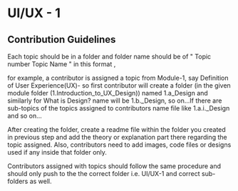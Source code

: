 # UI/UX - 1
## Contribution Guidelines
Each topic should be in a folder and folder name should be of  " Topic number Topic Name " in this format , 

for example, a contributor is assigned a topic from Module-1, say Definition of User Experience(UX)- so first contributor will create a folder (in the given module folder (1.Introduction_to_UX_Design)) named 1.a_Design and similarly for What is Design? name will be 1.b._Design, so on...If there are sub-topics of the topics assigned to contributors name file like 1.a.i._Design and so on...

After creating the folder, create a readme file within the folder you created in previous step and add the theory or explanation part there regarding the topic assigned. Also, contributors need to add images, code files or designs used if any inside that folder only.

Contributors assigned with topics should follow the same procedure and should only push to the the correct folder i.e. UI/UX-1 and correct sub-folders as well.